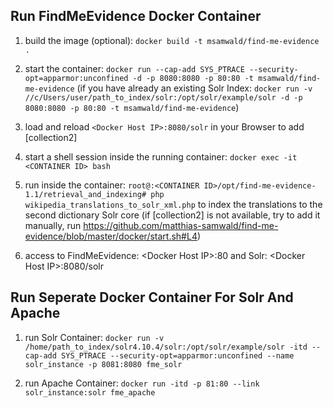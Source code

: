 Run FindMeEvidence Docker Container
-----------------------------------

1.  build the image (optional): `docker build -t msamwald/find-me-evidence .`

2.  start the container: `docker run --cap-add SYS_PTRACE --security-opt=apparmor:unconfined -d -p 8080:8080 -p 80:80 -t msamwald/find-me-evidence` (if you have already an existing Solr Index: `docker run -v //c/Users/user/path_to_index/solr:/opt/solr/example/solr -d -p 8080:8080 -p 80:80 -t msamwald/find-me-evidence`) 

3.  load and reload `<Docker Host IP>:8080/solr` in your Browser to add [collection2]

4.  start a shell session inside the running container: `docker exec -it <CONTAINER ID> bash`

5.  run inside the container: `root@:<CONTAINER ID>/opt/find-me-evidence-1.1/retrieval_and_indexing# php wikipedia_translations_to_solr_xml.php` to index the translations to the second dictionary Solr core (if [collection2] is not available, try to add it manually, run https://github.com/matthias-samwald/find-me-evidence/blob/master/docker/start.sh#L4)

6.  access to FindMeEvidence: &lt;Docker Host IP&gt;:80 and Solr: &lt;Docker Host IP&gt;:8080/solr

Run Seperate Docker Container For Solr And Apache
-------------------------------------------------

1. run Solr Container: `docker run -v /home/path_to_index/solr4.10.4/solr:/opt/solr/example/solr -itd --cap-add SYS_PTRACE --security-opt=apparmor:unconfined --name solr_instance -p 8081:8080 fme_solr`

2. run Apache Container: `docker run -itd -p 81:80 --link solr_instance:solr fme_apache`
